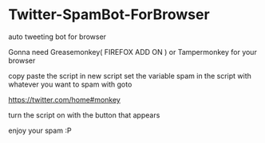 # Twitter-SpamBot-ForBrowser
auto tweeting bot for browser

Gonna need Greasemonkey( FIREFOX ADD ON ) or Tampermonkey for your browser

copy paste the script in new script
set the variable spam in the script with whatever you want to spam with
goto 

https://twitter.com/home#monkey

turn the script on with the button that appears

enjoy your spam :P
